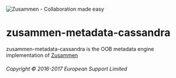![Zusammen - Collaboration made easy](https://raw.githubusercontent.com/open-amdocs/zusammen/master/docs/images/zusammen_logo_final_888px.png)
# zusammen-metadata-cassandra

zusammen-metadata-cassandra is the OOB metadata engine implementation of [Zusammen](https://github.com/open-amdocs/zusammen)

###### Copyright © 2016-2017 European Support Limited
